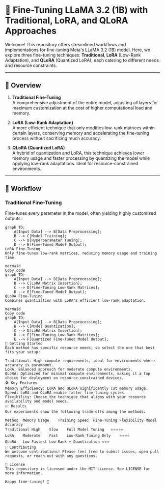 # 🦙 Fine-Tuning LLaMA 3.2 (1B) with Traditional, LoRA, and QLoRA Approaches

Welcome! This repository offers streamlined workflows and implementations for fine-tuning Meta's LLaMA 3.2 (1B) model. Here, we explore three fine-tuning techniques: **Traditional**, **LoRA** (Low-Rank Adaptation), and **QLoRA** (Quantized LoRA), each catering to different needs and resource constraints.

---

## 📌 Overview

1. **Traditional Fine-Tuning**  
   A comprehensive adjustment of the entire model, adjusting all layers for maximum customization at the cost of higher computational load and memory.

2. **LoRA (Low-Rank Adaptation)**  
   A more efficient technique that only modifies low-rank matrices within certain layers, conserving memory and accelerating the fine-tuning process without sacrificing much accuracy.

3. **QLoRA (Quantized LoRA)**  
   A hybrid of quantization and LoRA, this technique achieves lower memory usage and faster processing by quantizing the model while applying low-rank adaptations. Ideal for resource-constrained environments.

---

## 🔄 Workflow

### Traditional Fine-Tuning
Fine-tunes every parameter in the model, often yielding highly customized outputs.

```mermaid
graph TD;
    A[Input Data] --> B[Data Preprocessing];
    B --> C[Model Training];
    C --> D[Hyperparameter Tuning];
    D --> E[Fine-Tuned Model Output];
LoRA Fine-Tuning
Only fine-tunes low-rank matrices, reducing memory usage and training time.

mermaid
Copy code
graph TD;
    A[Input Data] --> B[Data Preprocessing];
    B --> C[LoRA Matrix Insertion];
    C --> D[Fine-Tuning Low-Rank Matrices];
    D --> E[Fine-Tuned Model Output];
QLoRA Fine-Tuning
Combines quantization with LoRA's efficient low-rank adaptation.

mermaid
Copy code
graph TD;
    A[Input Data] --> B[Data Preprocessing];
    B --> C[Model Quantization];
    C --> D[LoRA Matrix Insertion];
    D --> E[Fine-Tuning Low-Rank Matrices];
    E --> F[Quantized Fine-Tuned Model Output];
🚀 Getting Started
Each method has specific resource needs, so select the one that best fits your setup:

Traditional: High compute requirements, ideal for environments where accuracy is paramount.
LoRA: Balanced approach for moderate compute environments.
QLoRA: Optimized for minimal compute environments, making it a top choice for deployment on resource-constrained devices.
🛠️ Key Features
Memory Efficiency: LoRA and QLoRA significantly cut memory usage.
Speed: LoRA and QLoRA enable faster fine-tuning cycles.
Flexibility: Choose the technique that aligns with your resource availability and model needs.
📈 Results
Our experiments show the following trade-offs among the methods:

Method	Memory Usage	Training Speed	Fine-Tuning Flexibility	Model Accuracy
Traditional	High	Slow	Full Model Tuning	⭐⭐⭐⭐⭐
LoRA	Moderate	Fast	Low-Rank Tuning Only	⭐⭐⭐⭐
QLoRA	Low	Fastest	Low-Rank + Quantization	⭐⭐⭐
🤝 Contributing
We welcome contributions! Please feel free to submit issues, open pull requests, or reach out with any questions.

📄 License
This repository is licensed under the MIT License. See LICENSE for more information.

Happy fine-tuning! 🚀
